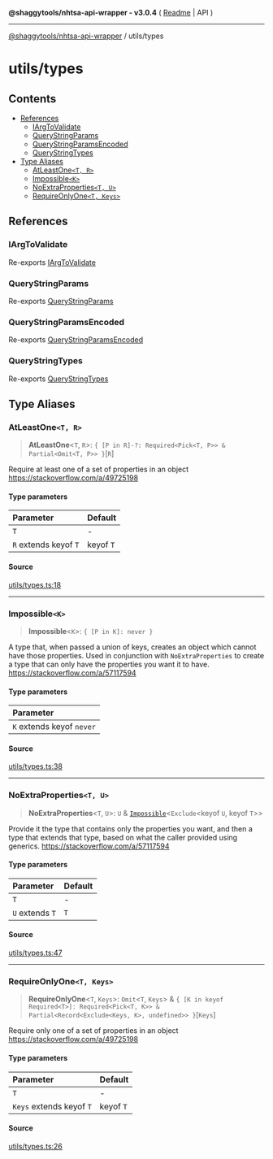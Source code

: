 **@shaggytools/nhtsa-api-wrapper - v3.0.4** ( [Readme](../index.md) \| API )

***

[@shaggytools/nhtsa-api-wrapper](../modules.md) / utils/types

# utils/types

## Contents

- [References](types.md#references)
  - [IArgToValidate](types.md#iargtovalidate)
  - [QueryStringParams](types.md#querystringparams)
  - [QueryStringParamsEncoded](types.md#querystringparamsencoded)
  - [QueryStringTypes](types.md#querystringtypes)
- [Type Aliases](types.md#type-aliases)
  - [AtLeastOne`<T, R>`](types.md#atleastonet-r)
  - [Impossible`<K>`](types.md#impossiblek)
  - [NoExtraProperties`<T, U>`](types.md#noextrapropertiest-u)
  - [RequireOnlyOne`<T, Keys>`](types.md#requireonlyonet-keys)

## References

### IArgToValidate

Re-exports [IArgToValidate](argHandler.md#iargtovalidate)

### QueryStringParams

Re-exports [QueryStringParams](queryString.md#querystringparams)

### QueryStringParamsEncoded

Re-exports [QueryStringParamsEncoded](queryString.md#querystringparamsencodedt)

### QueryStringTypes

Re-exports [QueryStringTypes](queryString.md#querystringtypes)

## Type Aliases

### AtLeastOne`<T, R>`

> **AtLeastOne**\<`T`, `R`\>: `{ [P in R]-?: Required<Pick<T, P>> & Partial<Omit<T, P>> }`\[`R`\]

Require at least one of a set of properties in an object
https://stackoverflow.com/a/49725198

#### Type parameters

| Parameter | Default |
| :------ | :------ |
| `T` | - |
| `R` extends keyof `T` | keyof `T` |

#### Source

[utils/types.ts:18](https://github.com/ShaggyTech/nhtsa-api-wrapper/blob/main/packages/lib/src/utils/types.ts#L18)

***

### Impossible`<K>`

> **Impossible**\<`K`\>: `{ [P in K]: never }`

A type that, when passed a union of keys, creates an object which cannot have those properties.
Used in conjunction with `NoExtraProperties` to create a type that can only have the properties
you want it to have.
https://stackoverflow.com/a/57117594

#### Type parameters

| Parameter |
| :------ |
| `K` extends keyof `never` |

#### Source

[utils/types.ts:38](https://github.com/ShaggyTech/nhtsa-api-wrapper/blob/main/packages/lib/src/utils/types.ts#L38)

***

### NoExtraProperties`<T, U>`

> **NoExtraProperties**\<`T`, `U`\>: `U` & [`Impossible`](types.md#impossiblek)\<`Exclude`\<keyof `U`, keyof `T`\>\>

Provide it the type that contains only the properties you want, and then a type that extends that
type, based on what the caller provided using generics.
https://stackoverflow.com/a/57117594

#### Type parameters

| Parameter | Default |
| :------ | :------ |
| `T` | - |
| `U` extends `T` | `T` |

#### Source

[utils/types.ts:47](https://github.com/ShaggyTech/nhtsa-api-wrapper/blob/main/packages/lib/src/utils/types.ts#L47)

***

### RequireOnlyOne`<T, Keys>`

> **RequireOnlyOne**\<`T`, `Keys`\>: `Omit`\<`T`, `Keys`\> & `{ [K in keyof Required<T>]: Required<Pick<T, K>> & Partial<Record<Exclude<Keys, K>, undefined>> }`\[`Keys`\]

Require only one of a set of properties in an object
https://stackoverflow.com/a/49725198

#### Type parameters

| Parameter | Default |
| :------ | :------ |
| `T` | - |
| `Keys` extends keyof `T` | keyof `T` |

#### Source

[utils/types.ts:26](https://github.com/ShaggyTech/nhtsa-api-wrapper/blob/main/packages/lib/src/utils/types.ts#L26)
